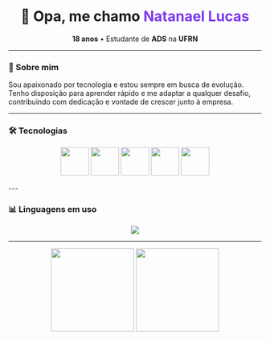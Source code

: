 
<div align="center">
  <h1>👋 Opa, me chamo <span style="color:#7C3AED">Natanael Lucas</span></h1>
  <p><strong>18 anos</strong> • Estudante de <strong>ADS</strong> na <strong>UFRN</strong></p>
</div>

---

### 🚀 Sobre mim  
Sou apaixonado por tecnologia e estou sempre em busca de evolução.  
Tenho disposição para aprender rápido e me adaptar a qualquer desafio,  
contribuindo com dedicação e vontade de crescer junto à empresa.  

---

### 🛠️ Tecnologias  
<p align="center">
  <img src="https://cdn.jsdelivr.net/gh/devicons/devicon/icons/java/java-original.svg" width="56" height="56" />
  <img src="https://cdn.jsdelivr.net/gh/devicons/devicon/icons/cplusplus/cplusplus-original.svg" width="56" height="56"/>
  <img src="https://cdn.jsdelivr.net/gh/devicons/devicon/icons/html5/html5-original.svg" width="56" height="56"/>
  <img src="https://cdn.jsdelivr.net/gh/devicons/devicon/icons/css3/css3-original.svg" width="56" height="56"/>
  <img src="https://cdn.jsdelivr.net/gh/devicons/devicon/icons/javascript/javascript-original.svg" width="56" height="56"/>
</p>
---

### 📊 Linguagens em uso  
<p align="center">
  <img src="https://github-readme-stats.vercel.app/api/top-langs/?username=NatanaelLucasBS&layout=pie&langs_count=4&theme=radical" />
</p>

---

<div align="center">
  <img src="https://github-readme-stats.vercel.app/api?username=NatanaelLucasBS&show_icons=true&theme=radical" height="165"/>
  <img src="https://github-readme-streak-stats.herokuapp.com/?user=NatanaelLucasBS&theme=radical" height="165"/>
</div>


